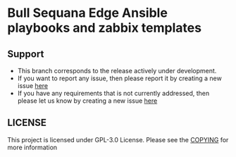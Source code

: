 # Bull Sequana Edge Ansible playbooks and zabbix templates

##

## Support
  * This branch corresponds to the release actively under development.
  * If you want to report any issue, then please report it by creating a new issue [here](https://github.com/atos/MISM/issues)
  * If you have any requirements that is not currently addressed, then please let us know by creating a new issue [here](https://github.com/atos/MISM/issues)

## LICENSE
This project is licensed under GPL-3.0 License. Please see the [COPYING](./COPYING.md) for more information
